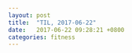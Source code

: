 ```yaml
---
layout: post
title:  "TIL, 2017-06-22"
date:   2017-06-22 09:28:21 +0800
categories: fitness
---
```

